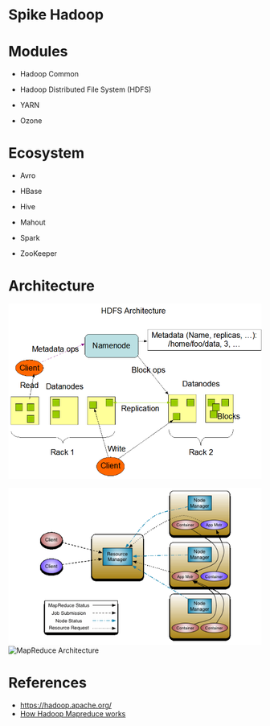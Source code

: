 # Spike Hadoop

# Modules

- Hadoop Common

- Hadoop Distributed File System (HDFS)

- YARN

- Ozone

# Ecosystem

- Avro

- HBase

- Hive

- Mahout

- Spark

- ZooKeeper

# Architecture

![HDFS Architecture](./hdfsarchitecture.png)

![YARN Architecture](./yarn_architecture.gif)
![MapReduce Architecture](./)

# References

- https://hadoop.apache.org/
- [How Hadoop Mapreduce works](https://dzone.com/articles/how-hadoop-mapreduce-works)
